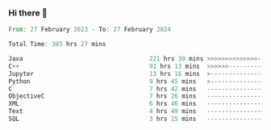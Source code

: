 ### Hi there 👋

<!--
**luoxuanzao/luoxuanzao** is a ✨ _special_ ✨ repository because its `README.md` (this file) appears on your GitHub profile.

Here are some ideas to get you started:

- 🔭 I’m currently working on ...
- 🌱 I’m currently learning ...
- 👯 I’m looking to collaborate on ...
- 🤔 I’m looking for help with ...
- 💬 Ask me about ...
- 📫 How to reach me: ...
- 😄 Pronouns: ...
- ⚡ Fun fact: ...
-->

<!--START_SECTION:waka-->

```rust
From: 27 February 2023 - To: 27 February 2024

Total Time: 385 hrs 27 mins

Java                                   221 hrs 30 mins >>>>>>>>>>>>>>-----------   57.25 %
C++                                    91 hrs 13 mins  >>>>>>-------------------   23.58 %
Jupyter                                13 hrs 16 mins  >------------------------   03.43 %
Python                                 9 hrs 45 mins   >------------------------   02.52 %
C                                      7 hrs 42 mins   -------------------------   01.99 %
ObjectiveC                             7 hrs 26 mins   -------------------------   01.92 %
XML                                    6 hrs 46 mins   -------------------------   01.75 %
Text                                   4 hrs 49 mins   -------------------------   01.25 %
SQL                                    3 hrs 15 mins   -------------------------   00.84 %
```

<!--END_SECTION:waka-->